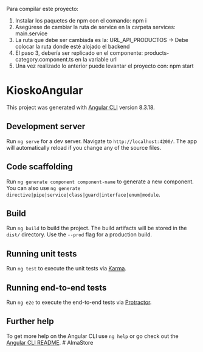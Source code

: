 Para compilar este proyecto:

1. Instalar los paquetes de npm con el comando: npm i
2. Asegúrese de cambiar la ruta de service en la carpeta services: main.service
3. La ruta que debe ser cambiada es la: URL_API_PRODUCTOS -> Debe colocar la ruta donde esté alojado el backend
4. El paso 3, debería ser replicado en el componente: products-category.component.ts en la variable url
5. Una vez realizado lo anterior puede levantar el proyecto con: npm start

# KioskoAngular

This project was generated with [Angular CLI](https://github.com/angular/angular-cli) version 8.3.18.

## Development server

Run `ng serve` for a dev server. Navigate to `http://localhost:4200/`. The app will automatically reload if you change any of the source files.

## Code scaffolding

Run `ng generate component component-name` to generate a new component. You can also use `ng generate directive|pipe|service|class|guard|interface|enum|module`.

## Build

Run `ng build` to build the project. The build artifacts will be stored in the `dist/` directory. Use the `--prod` flag for a production build.

## Running unit tests

Run `ng test` to execute the unit tests via [Karma](https://karma-runner.github.io).

## Running end-to-end tests

Run `ng e2e` to execute the end-to-end tests via [Protractor](http://www.protractortest.org/).

## Further help

To get more help on the Angular CLI use `ng help` or go check out the [Angular CLI README](https://github.com/angular/angular-cli/blob/master/README.md).
#   A l m a S t o r e 
 
 
